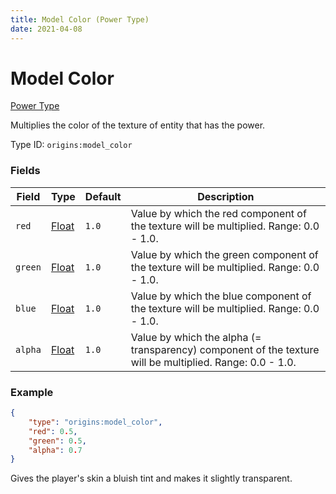 ```yaml
---
title: Model Color (Power Type)
date: 2021-04-08
---
```


# Model Color

[Power Type](../power_types.md)

Multiplies the color of the texture of entity that has the power.

Type ID: `origins:model_color`

### Fields

Field  | Type | Default | Description
-------|------|---------|-------------
`red` | [Float](../data_types/float.md) | `1.0` | Value by which the red component of the texture will be multiplied. Range: 0.0 - 1.0.
`green` | [Float](../data_types/float.md) | `1.0` | Value by which the green component of the texture will be multiplied. Range: 0.0 - 1.0.
`blue` | [Float](../data_types/float.md) | `1.0` | Value by which the blue component of the texture will be multiplied. Range: 0.0 - 1.0.
`alpha` | [Float](../data_types/float.md) | `1.0` | Value by which the alpha (= transparency) component of the texture will be multiplied. Range: 0.0 - 1.0.

### Example
```json
{
  	"type": "origins:model_color",
  	"red": 0.5,
  	"green": 0.5,
  	"alpha": 0.7
}
```
Gives the player's skin a bluish tint and makes it slightly transparent.

